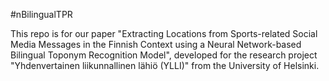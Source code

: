 #nBilingualTPR

This repo is for our paper "Extracting Locations from Sports-related Social Media Messages in the Finnish Context using a Neural Network-based Bilingual Toponym Recognition Model", developed for the research project "Yhdenvertainen liikunnallinen lähiö (YLLI)" from the University of Helsinki. 
